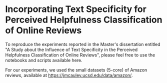 # Incorporating Text Specificity for Perceived Helpfulness Classification of Online Reviews

To reproduce the experiments reported in the Master's dissertation entitled "A Study about the Influence of Text Specificity in the Perceived Helpfulness Classification of Online Reviews", please feel free to use the notebooks and scripts available here.

For our experiments, we used the small datasets (5-core) of Amazon reviews, available at https://jmcauley.ucsd.edu/data/amazon/. 
